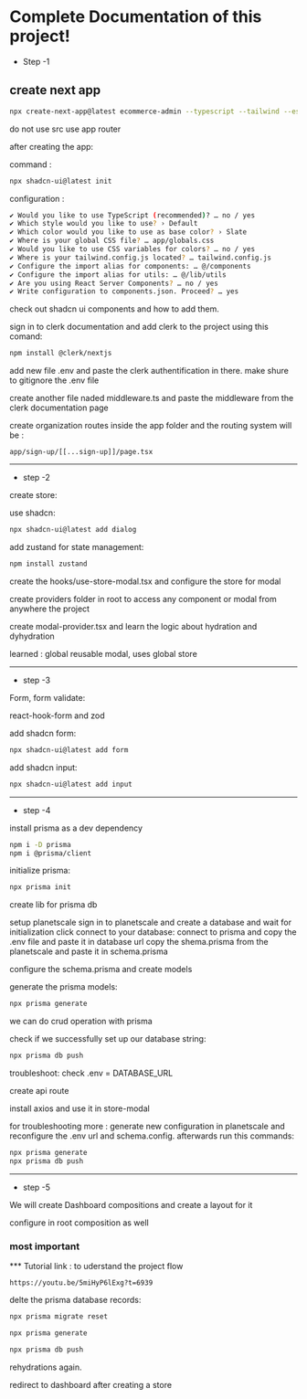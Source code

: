 # Complete Documentation of this project!
* Step -1
## create next app

```bash
npx create-next-app@latest ecommerce-admin --typescript --tailwind --eslint
```

do not use src
use app router

after creating the app:

command :

```bash
npx shadcn-ui@latest init
```

configuration :

```bash
✔ Would you like to use TypeScript (recommended)? … no / yes
✔ Which style would you like to use? › Default
✔ Which color would you like to use as base color? › Slate
✔ Where is your global CSS file? … app/globals.css
✔ Would you like to use CSS variables for colors? … no / yes
✔ Where is your tailwind.config.js located? … tailwind.config.js
✔ Configure the import alias for components: … @/components
✔ Configure the import alias for utils: … @/lib/utils
✔ Are you using React Server Components? … no / yes
✔ Write configuration to components.json. Proceed? … yes
```

check out shadcn ui components and how to add them.

sign in to clerk documentation and add clerk to the project using this comand:

```bash
npm install @clerk/nextjs
```

add new file .env and paste the clerk authentification in there. make shure to gitignore the .env file

create another file naded middleware.ts and paste the middleware from the clerk documentation page

create organization routes inside the app folder and the routing system will be :

```vscode
app/sign-up/[[...sign-up]]/page.tsx
```

---
* step -2

create store:

use shadcn:

```bash
npx shadcn-ui@latest add dialog
```

add zustand for state management:

```bash
npm install zustand
```

create the hooks/use-store-modal.tsx and configure the store for modal

create providers folder in root to access any component or modal from anywhere the project

create modal-provider.tsx and learn the logic about hydration and dyhydration

learned : global reusable modal, uses global store

---
* step -3
  
Form, form validate:

react-hook-form and zod

add shadcn form:

```bash
npx shadcn-ui@latest add form
```

add shadcn input:

```bash
npx shadcn-ui@latest add input
```

---
* step -4
  
install prisma as a dev dependency

```bash
npm i -D prisma
npm i @prisma/client
```

initialize prisma:

```bash
npx prisma init
```

create lib for prisma db

setup planetscale
sign in to planetscale and create a database and wait for initialization
click connect to your database:
connect to prisma and copy the .env file and paste it in database url
copy the shema.prisma from the planetscale and paste it in schema.prisma

configure the schema.prisma and create models

generate the prisma models:

```bash
npx prisma generate
```

we can do crud operation with prisma

check if we successfully set up our database string:

```bash
npx prisma db push
```

troubleshoot:
check .env = DATABASE_URL

create api route

install axios and use it in store-modal

for troubleshooting more : generate new configuration in planetscale and reconfigure the .env url and schema.config. afterwards run this commands:

```bash
npx prisma generate
npx prisma db push
```

---

-   step -5

We will create Dashboard compositions and create a layout for it

configure in root composition as well

### most important

\*\*\* Tutorial link : to uderstand the project flow

```link
https://youtu.be/5miHyP6lExg?t=6939
```

delte the prisma database records:

```bash
npx prisma migrate reset

npx prisma generate

npx prisma db push
```

rehydrations again.

redirect to dashboard after creating a store
